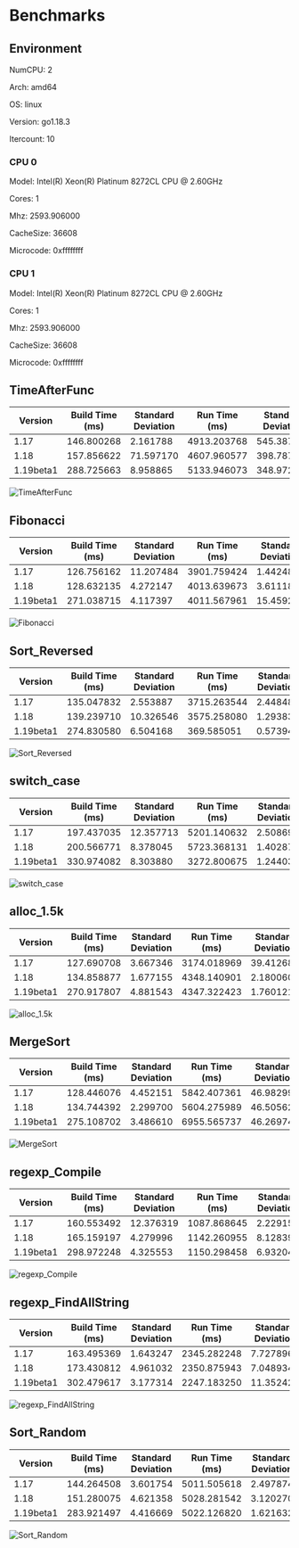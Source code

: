 # Benchmarks

## Environment

NumCPU: 2

Arch: amd64

OS: linux

Version: go1.18.3

Itercount: 10

### CPU 0

Model: Intel(R) Xeon(R) Platinum 8272CL CPU @ 2.60GHz

Cores: 1

Mhz: 2593.906000

CacheSize: 36608

Microcode: 0xffffffff

### CPU 1

Model: Intel(R) Xeon(R) Platinum 8272CL CPU @ 2.60GHz

Cores: 1

Mhz: 2593.906000

CacheSize: 36608

Microcode: 0xffffffff

## TimeAfterFunc

| Version | Build Time (ms) | Standard Deviation | Run Time (ms) | Standard Deviation |
| ------ | ------ | ------ | ------ | ------ |
| 1.17 | 146.800268 | 2.161788 | 4913.203768 | 545.387115 |
| 1.18 | 157.856622 | 71.597170 | 4607.960577 | 398.787858 |
| 1.19beta1 | 288.725663 | 8.958865 | 5133.946073 | 348.972071 |

![TimeAfterFunc](./TimeAfterFunc__b4a2fe2bf5.png)

## Fibonacci

| Version | Build Time (ms) | Standard Deviation | Run Time (ms) | Standard Deviation |
| ------ | ------ | ------ | ------ | ------ |
| 1.17 | 126.756162 | 11.207484 | 3901.759424 | 1.442481 |
| 1.18 | 128.632135 | 4.272147 | 4013.639673 | 3.611185 |
| 1.19beta1 | 271.038715 | 4.117397 | 4011.567961 | 15.459233 |

![Fibonacci](./Fibonacci__016be0f0bc.png)

## Sort_Reversed

| Version | Build Time (ms) | Standard Deviation | Run Time (ms) | Standard Deviation |
| ------ | ------ | ------ | ------ | ------ |
| 1.17 | 135.047832 | 2.553887 | 3715.263544 | 2.448485 |
| 1.18 | 139.239710 | 10.326546 | 3575.258080 | 1.293835 |
| 1.19beta1 | 274.830580 | 6.504168 | 369.585051 | 0.573944 |

![Sort_Reversed](./Sort_Reversed__4f239a2e28.png)

## switch_case

| Version | Build Time (ms) | Standard Deviation | Run Time (ms) | Standard Deviation |
| ------ | ------ | ------ | ------ | ------ |
| 1.17 | 197.437035 | 12.357713 | 5201.140632 | 2.508699 |
| 1.18 | 200.566771 | 8.378045 | 5723.368131 | 1.402876 |
| 1.19beta1 | 330.974082 | 8.303880 | 3272.800675 | 1.244038 |

![switch_case](./switch_case__725e73000e.png)

## alloc_1.5k

| Version | Build Time (ms) | Standard Deviation | Run Time (ms) | Standard Deviation |
| ------ | ------ | ------ | ------ | ------ |
| 1.17 | 127.690708 | 3.667346 | 3174.018969 | 39.412687 |
| 1.18 | 134.858877 | 1.677155 | 4348.140901 | 2.180060 |
| 1.19beta1 | 270.917807 | 4.881543 | 4347.322423 | 1.760121 |

![alloc_1.5k](./alloc_1.5k__78691b2f49.png)

## MergeSort

| Version | Build Time (ms) | Standard Deviation | Run Time (ms) | Standard Deviation |
| ------ | ------ | ------ | ------ | ------ |
| 1.17 | 128.446076 | 4.452151 | 5842.407361 | 46.982998 |
| 1.18 | 134.744392 | 2.299700 | 5604.275989 | 46.505621 |
| 1.19beta1 | 275.108702 | 3.486610 | 6955.565737 | 46.269748 |

![MergeSort](./MergeSort__619024e898.png)

## regexp_Compile

| Version | Build Time (ms) | Standard Deviation | Run Time (ms) | Standard Deviation |
| ------ | ------ | ------ | ------ | ------ |
| 1.17 | 160.553492 | 12.376319 | 1087.868645 | 2.229155 |
| 1.18 | 165.159197 | 4.279996 | 1142.260955 | 8.128395 |
| 1.19beta1 | 298.972248 | 4.325553 | 1150.298458 | 6.932044 |

![regexp_Compile](./regexp_Compile__b52c0e0ed5.png)

## regexp_FindAllString

| Version | Build Time (ms) | Standard Deviation | Run Time (ms) | Standard Deviation |
| ------ | ------ | ------ | ------ | ------ |
| 1.17 | 163.495369 | 1.643247 | 2345.282248 | 7.727896 |
| 1.18 | 173.430812 | 4.961032 | 2350.875943 | 7.048934 |
| 1.19beta1 | 302.479617 | 3.177314 | 2247.183250 | 11.352427 |

![regexp_FindAllString](./regexp_FindAllString__efbe67306d.png)

## Sort_Random

| Version | Build Time (ms) | Standard Deviation | Run Time (ms) | Standard Deviation |
| ------ | ------ | ------ | ------ | ------ |
| 1.17 | 144.264508 | 3.601754 | 5011.505618 | 2.497874 |
| 1.18 | 151.280075 | 4.621358 | 5028.281542 | 3.120270 |
| 1.19beta1 | 283.921497 | 4.416669 | 5022.126820 | 1.621632 |

![Sort_Random](./Sort_Random__7a0a58c9e3.png)

